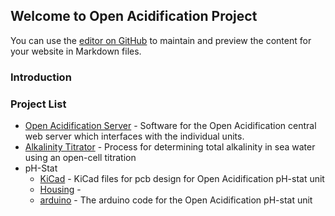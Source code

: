 ## Welcome to Open Acidification Project

You can use the [editor on GitHub](https://github.com/Open-Acidification/Open-Acidification.github.io/edit/master/README.md) to maintain and preview the content for your website in Markdown files.


### Introduction

### Project List

* [Open Acidification Server](https://github.com/Open-Acidification/Open_Acidification_Server) - Software for the Open Acidification central web server which interfaces with the individual units.
* [Alkalinity Titrator](https://github.com/Open-Acidification/alkalinity-titrator) - Process for determining total alkalinity in sea water using an open-cell titration
* pH-Stat
  * [KiCad](https://github.com/Open-Acidification/Open_Acidification_pH-stat_KiCad) - KiCad files for pcb design for Open Acidification pH-stat unit
  * [Housing](https://github.com/Open-Acidification/Open_Acidification_pH-stat_Housing) - 
  * [arduino](https://github.com/Open-Acidification/Open_Acidification_pH-stat_arduino) - The arduino code for the Open Acidification pH-stat unit



